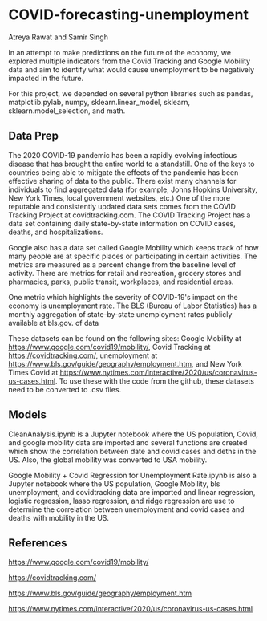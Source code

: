 # COVID-forecasting-unemployment

Atreya Rawat and Samir Singh

In an attempt to make predictions on the future of the economy, we explored multiple indicators from the Covid Tracking and Google Mobility data and aim to identify what would cause unemployment to be negatively impacted in the future.

For this project, we depended on several python libraries such as pandas, matplotlib.pylab, numpy, sklearn.linear_model, sklearn, sklearn.model_selection, and math.

## Data Prep

The 2020 COVID-19 pandemic has been a rapidly evolving infectious disease that has brought the entire world to a standstill. One of the keys to countries being able to mitigate the effects of the pandemic has been effective sharing of data to the public. There exist many channels for individuals to find aggregated data (for example, Johns Hopkins University, New York Times, local government websites, etc.) One of the more reputable and consistently updated data sets comes from the COVID Tracking Project at covidtracking.com. The COVID Tracking Project has a data set containing daily state-by-state information on COVID cases, deaths, and hospitalizations.

Google also has a data set called Google Mobility which keeps track of how many people are at specific places or participating in certain activities. The metrics are measured as a percent change from the baseline level of activity. There are metrics for retail and recreation, grocery stores and pharmacies, parks, public transit, workplaces, and residential areas.

One metric which highlights the severity of COVID-19's impact on the economy is unemployment rate. The BLS (Bureau of Labor Statistics) has a monthly aggregation of state-by-state unemployment rates publicly available at bls.gov. 
of data

These datasets can be found on the following sites: Google Mobility at https://www.google.com/covid19/mobility/, Covid Tracking at https://covidtracking.com/, unemployment at https://www.bls.gov/guide/geography/employment.htm, and New York Times Covid at https://www.nytimes.com/interactive/2020/us/coronavirus-us-cases.html. To use these with the code from the github, these datasets need to be converted to .csv files.

## Models

CleanAnalysis.ipynb is a Jupyter notebook where the US population, Covid, and google mobility data are imported and several functions are created which show the correlation between date and covid cases and deths in the US. Also, the global mobility was converted to USA mobility.

Google Mobility + Covid Regression for Unemployment Rate.ipynb is also a Jupyter notebook where the US population, Google Mobility, bls unemployment, and covidtracking data are imported and linear regression, logistic regression, lasso regression, and ridge regression are use to determine the correlation between unemployment and covid cases and deaths with mobility in the US.  

## References
https://www.google.com/covid19/mobility/

https://covidtracking.com/

https://www.bls.gov/guide/geography/employment.htm

https://www.nytimes.com/interactive/2020/us/coronavirus-us-cases.html

